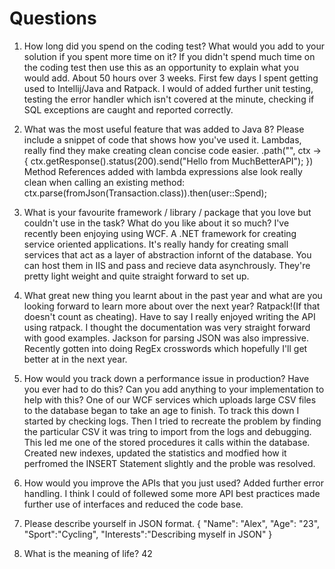 # Questions

1. How long did you spend on the coding test? What would you add to your solution if you spent more time on it? If you didn't spend much time on the coding test then use this as an opportunity to explain what you would add.
	About 50 hours over 3 weeks. First few days I spent getting used to Intellij/Java and Ratpack. 
	I would of added further unit testing, testing the error handler which isn't covered at the minute, checking if SQL exceptions are caught and reported correctly.
	
	
2. What was the most useful feature that was added to Java 8? Please include a snippet of code that shows how you've used it.
	Lambdas, really find they make creating clean concise code easier.
	.path("", ctx -> {
		ctx.getResponse().status(200).send("Hello from MuchBetterAPI");
	})
	Method References added with lambda expressions alse look really clean when calling an existing method: 
	ctx.parse(fromJson(Transaction.class)).then(user::Spend);
	
3. What is your favourite framework / library / package that you love but couldn't use in the task? What do you like about it so much?
	I've recently been enjoying using WCF. A .NET framework for creating service oriented applications. 
	It's really handy for creating small services that act as a layer of abstraction infornt of the database. 
	You can host them in IIS and pass and recieve data asynchrously. They're pretty light weight and quite straight forward to set up.
	
4. What great new thing you learnt about in the past year and what are you looking forward to learn more about over the next year?
	Ratpack!(If that doesn't count as cheating). Have to say I really enjoyed writing the API using ratpack. 
	I thought the documentation was very straight forward with good examples. Jackson for parsing JSON was also impressive.
	Recently gotten into doing RegEx crosswords which hopefully I'll get better at in the next year.
	
5. How would you track down a performance issue in production? Have you ever had to do this? Can you add anything to your implementation to help with this?
	One of our WCF services which uploads large CSV files to the database began to take an age to finish.
	To track this down I started by checking logs. Then I tried to recreate the problem by finding the particular CSV it was tring to import from the logs and debugging.
	This led me one of the stored procedures it calls within the database. 
	Created new indexes, updated the statistics and modfied how it perfromed the INSERT Statement slightly and the proble was resolved.
	
6. How would you improve the APIs that you just used?
	Added further error handling. I think I could of follewed some more API best practices made further use of interfaces and reduced the code base.	
	
7. Please describe yourself in JSON format.
	{
		"Name": "Alex",
		"Age": "23",
		"Sport":"Cycling",
		"Interests":"Describing myself in JSON"
	}
	
8. What is the meaning of life?
	42